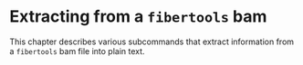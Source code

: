 # Extracting from a `fibertools` bam

This chapter describes various subcommands that extract information from a `fibertools` bam file into plain text.
